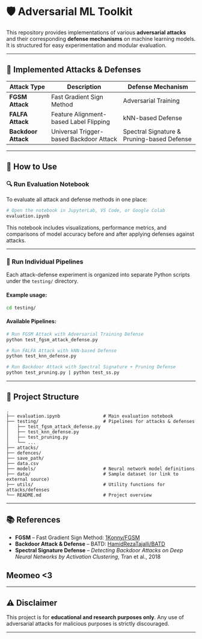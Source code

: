# 🛡️ Adversarial ML Toolkit

This repository provides implementations of various **adversarial attacks** and their corresponding **defense mechanisms** on machine learning models. It is structured for easy experimentation and modular evaluation.

---

## 📌 Implemented Attacks & Defenses

| Attack Type        | Description                             | Defense Mechanism                         |
|--------------------|-----------------------------------------|-------------------------------------------|
| **FGSM Attack**     | Fast Gradient Sign Method               | Adversarial Training                      |
| **FALFA Attack**    | Feature Alignment-based Label Flipping  | kNN-based Defense                         |
| **Backdoor Attack** | Universal Trigger-based Backdoor Attack | Spectral Signature & Pruning-based Defense|

---

## 🧪 How to Use

### 🔍 Run Evaluation Notebook

To evaluate all attack and defense methods in one place:

```bash
# Open the notebook in JupyterLab, VS Code, or Google Colab
evaluation.ipynb
```

This notebook includes visualizations, performance metrics, and comparisons of model accuracy before and after applying defenses against attacks.

---

### 🧪 Run Individual Pipelines

Each attack-defense experiment is organized into separate Python scripts under the `testing/` directory.

#### Example usage:

```bash
cd testing/
```

#### Available Pipelines:

```bash
# Run FGSM Attack with Adversarial Training Defense
python test_fgsm_attack_defense.py

# Run FALFA Attack with kNN-based Defense
python test_knn_defense.py

# Run Backdoor Attack with Spectral Signature + Pruning Defense
python test_pruning.py | python test_ss.py
```

---

## 📂 Project Structure

```
.
├── evaluation.ipynb                # Main evaluation notebook
├── testing/                        # Pipelines for attacks & defenses
│   ├── test_fgsm_attack_defense.py
│   ├── test_knn_defense.py
│   ├── test_pruning.py
│   └── ...
├── attacks/
├── defences/
├── save_path/
├── data.csv
├── models/                         # Neural network model definitions
├── data/                           # Sample dataset (or link to external source)
├── utils/                          # Utility functions for attacks/defenses
└── README.md                       # Project overview
```

---

## 📚 References

- **FGSM** – Fast Gradient Sign Method: [1Konny/FGSM](https://github.com/1Konny/FGSM)
- **Backdoor Attack & Defense** – BATD: [HamidRezaTajalli/BATD](https://github.com/HamidRezaTajalli/BATD)
- **Spectral Signature Defense** – *Detecting Backdoor Attacks on Deep Neural Networks by Activation Clustering*, Tran et al., 2018

## Meomeo <3 
---

## ⚠️ Disclaimer

This project is for **educational and research purposes only**. Any use of adversarial attacks for malicious purposes is strictly discouraged.

---
